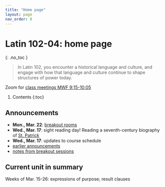 ```yaml
---
title: "Home page"
layout: page
nav_order: 0
---
```



# Latin 102-04: home page
{: .no_toc }



> In Latin 102, you encounter a historical language and culture, and engage with how that language and culture continue to shape structures of power today.



Zoom for [class meetings MWF 9:15-10:05](https://holycross.zoom.us/j/96104492045?pwd=eEtBL1FkUnJZcURCeE9ETmxtMk9lUT09)



1. Contents
{:toc} 


## Announcements

- **Mon., Mar. 22**:  [breakout rooms](./breakouts)
- **Wed., Mar. 17**:  sight reading day!  Reading a seventh-century biography of [St. Patrick](./assignments/patrick/)
- **Wed., Mar. 17**:  updates to course schedule
- [earlier announcements](./oldnews/)
- [notes from breakout sessions](./breakouts/)

## Current unit in summary

Weeks of Mar. 15-26:  expressions of purpose; result  clauses